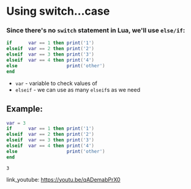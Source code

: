 # Using switch...case

### Since there's no `switch` statement in Lua, we'll use `else/if`:

```lua
if      var == 1 then print('1')
elseif  var == 2 then print('2')
elseif  var == 3 then print('3')
elseif  var == 4 then print('4')
else                  print('other')
end
```

- `var` - variable to check values of
- `elseif` - we can use as many `elseif`s as we need

## Example: 
```lua
var = 3
if      var == 1 then print('1')
elseif  var == 2 then print('2')
elseif  var == 3 then print('3')
elseif  var == 4 then print('4')
else                  print('other')
end
```
```
3

```

link_youtube: https://youtu.be/qADemabPrX0
